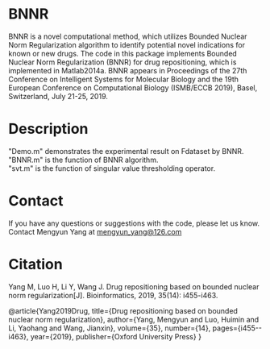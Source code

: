 # BNNR
BNNR is a novel computational method, which utilizes Bounded Nuclear Norm Regularization algorithm to identify potential novel indications for known or new drugs. The code in this package implements Bounded Nuclear Norm Regularization (BNNR) for drug repositioning, which is implemented in Matlab2014a.
BNNR appears in Proceedings of the 27th Conference on Intelligent Systems for Molecular Biology and the 19th European Conference on Computational Biology (ISMB/ECCB 2019), Basel, Switzerland, July 21-25, 2019.

# Description 
"Demo.m" demonstrates the experimental result on Fdataset by BNNR.  
"BNNR.m" is the function of BNNR algorithm.  
"svt.m" is the function of singular value thresholding operator.

# Contact  
If you have any questions or suggestions with the code, please let us know. Contact Mengyun Yang at mengyun_yang@126.com

# Citation  
Yang M, Luo H, Li Y, Wang J. Drug repositioning based on bounded nuclear norm regularization[J]. Bioinformatics, 2019, 35(14): i455-i463.

@article{Yang2019Drug,
  title={Drug repositioning based on bounded nuclear norm regularization},
  author={Yang, Mengyun  and  Luo, Huimin  and  Li, Yaohang  and  Wang, Jianxin},
  volume={35},
  number={14},
  pages={i455--i463},
  year={2019},
  publisher={Oxford University Press}
}

